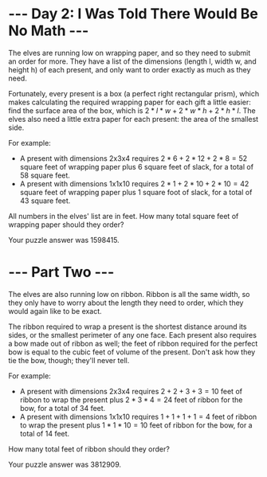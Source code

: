 # --- Day 2: I Was Told There Would Be No Math ---

The elves are running low on wrapping paper, and so they need to submit an order for more. They have a list of the dimensions (length l, width w, and height h) of each present, and only want to order exactly as much as they need.

Fortunately, every present is a box (a perfect right rectangular prism), which makes calculating the required wrapping paper for each gift a little easier: find the surface area of the box, which is $2*l*w + 2*w*h + 2*h*l$. The elves also need a little extra paper for each present: the area of the smallest side.

For example:

- A present with dimensions 2x3x4 requires $2*6 + 2*12 + 2*8 = 52$ square feet of wrapping paper plus 6 square feet of slack, for a total of 58 square feet.
- A present with dimensions 1x1x10 requires $2*1 + 2*10 + 2*10 = 42$ square feet of wrapping paper plus 1 square foot of slack, for a total of 43 square feet.

All numbers in the elves' list are in feet. How many total square feet of wrapping paper should they order?

Your puzzle answer was 1598415.

# --- Part Two ---

The elves are also running low on ribbon. Ribbon is all the same width, so they only have to worry about the length they need to order, which they would again like to be exact.

The ribbon required to wrap a present is the shortest distance around its sides, or the smallest perimeter of any one face. Each present also requires a bow made out of ribbon as well; the feet of ribbon required for the perfect bow is equal to the cubic feet of volume of the present. Don't ask how they tie the bow, though; they'll never tell.

For example:

- A present with dimensions 2x3x4 requires $2+2+3+3 = 10$ feet of ribbon to wrap the present plus $2*3*4 = 24$ feet of ribbon for the bow, for a total of 34 feet.
- A present with dimensions 1x1x10 requires $1+1+1+1 = 4$ feet of ribbon to wrap the present plus $1*1*10 = 10$ feet of ribbon for the bow, for a total of 14 feet.

How many total feet of ribbon should they order?

Your puzzle answer was 3812909.

